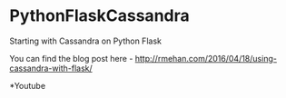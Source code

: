 # PythonFlaskCassandra
Starting with Cassandra on Python Flask

You can find the blog post here - http://rmehan.com/2016/04/18/using-cassandra-with-flask/

*Youtube
